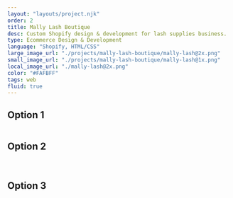 ```yaml
---
layout: "layouts/project.njk"
order: 2
title: Mally Lash Boutique
desc: Custom Shopify design & development for lash supplies business.
type: Ecommerce Design & Development
language: "Shopify, HTML/CSS"
large_image_url: "./projects/mally-lash-boutique/mally-lash@2x.png"
small_image_url: "./projects/mally-lash-boutique/mally-lash@1x.png"
local_image_url: "./mally-lash@2x.png"
color: "#FAFBFF"
tags: web
fluid: true
---
```


## Option 1
<div class="row">
    <div class="col-sm-6">
        <img src="./o1 - 1: Navigation, Hero, Shop by Category.png" alt="">
    </div>
    <div class="col-sm-6">
        <img src="./o1 - 2: Book a Training, About.png" alt="">
    </div>
    <div class="col-sm-6">
        <img src="./o1 - 3: Instagram, Newsletter, Footer.png" alt="">
    </div>
</div>

## Option 2
<div class="row">
    <div class="col-sm-6">
        <img src="./o2 - 1: Navigation, Hero, Shop by Category.png" alt="">
    </div>
    <div class="col-sm-6">
        <img src="./o2 - 2: Book a Training.png" alt="">
        <img src="./o2 - 3: About Us, Instagram.png" alt="">
    </div>
</div>

## Option 3
<div class="row">
    <div class="col-sm-6">
        <img src="./o3 - 1: Navigation, Hero, Shop by Category.png" alt="">
        <img src="./o3 - 2: Book a Training, About.png" alt="">
    </div>
    <div class="col-sm-6">
        <img src="./o3 - 3: Newsletter, Instagram, Footer.png" alt="">
    </div>
</div>
